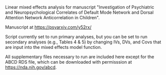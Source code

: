 Linear mixed effects analysis for manuscript "Investigation of Psychiatric and Neuropsychological Correlates of Default Mode Network and
Dorsal Attention Network Anticorrelation in Children".

Manuscript at https://psyarxiv.com/y52rx/

Script currently set to run primary analyses, but you can be set to run secondary analyses (e.g., Tables 4 & 5) by changing IVs, DVs, and Covs that are input into the mixed effects model function.

All supplementary files necessary to run are included here except for the ABCD RDS file, which can be downloaded with permisssion at https://nda.nih.gov/abcd.
